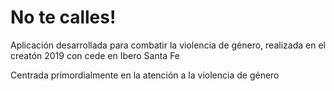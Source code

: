 # No te calles!
Aplicación desarrollada para combatir la violencia de género, realizada en el creatón 2019 con cede en Ibero Santa Fe

Centrada primordialmente en la atención a la violencia de género
